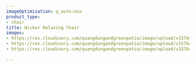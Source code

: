 ```yaml
---
imageOptimization: q_auto:eco
product_type:
- chair
title: Wicker Relaxing Chair
images:
- https://res.cloudinary.com/quangdungandgreenpatio/image/upload/v1576466293/posts/DSC07920_wce5nt.png
- https://res.cloudinary.com/quangdungandgreenpatio/image/upload/v1576466292/posts/DSC07904_vo2rqo.png
- https://res.cloudinary.com/quangdungandgreenpatio/image/upload/v1576466293/posts/DSC07902_1_rthg1f.png

---
```

